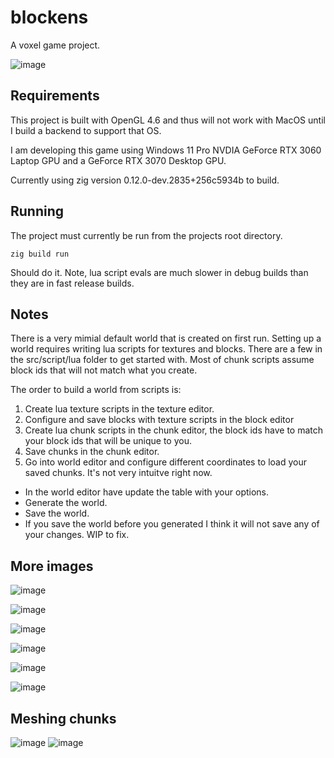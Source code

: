 # blockens
 A voxel game project.
 
![image](https://github.com/btipling/blockens/assets/249641/dace9cd6-d44f-4ed1-950d-a950ca85ecd0)

 ## Requirements
 This project is built with OpenGL 4.6 and thus will not work with MacOS until I build a backend to support that OS.

 I am developing this game using Windows 11 Pro NVDIA GeForce RTX 3060 Laptop GPU and a GeForce RTX 3070 Desktop GPU. 

 Currently using zig version 0.12.0-dev.2835+256c5934b to build.

## Running

The project must currently be run from the projects root directory.
```
zig build run
```
Should do it. Note, lua script evals are much slower in debug builds than they are in fast release builds.

 ## Notes

 There is a very mimial default world that is created on first run. Setting up a world requires writing lua scripts
 for textures and blocks. There are a few in the src/script/lua folder to get started with. Most of chunk scripts
 assume block ids that will not match what you create.

 The order to build a world from scripts is:
 1. Create lua texture scripts in the texture editor.
 2. Configure and save blocks with texture scripts in the block editor
 3. Create lua chunk scripts in the chunk editor, the block ids have to match your block ids that will be unique to you.
 4. Save chunks in the chunk editor.
 5. Go into world editor and configure different coordinates to load your saved chunks. It's not very intuitve right now.
  - In the world editor have update the table with your options.
  - Generate the world.
  - Save the world.
  - If you save the world before you generated I think it will not save any of your changes. WIP to fix.

## More images

![image](https://github.com/btipling/blockens/assets/249641/dd6cb670-548b-44fc-b7c0-b681e9a8376c)

![image](https://github.com/btipling/blockens/assets/249641/74770b22-e036-451f-b768-14040bd08976)

![image](https://github.com/btipling/blockens/assets/249641/4c710c3e-051a-4e39-8e6f-503817c56045)

![image](https://github.com/btipling/blockens/assets/249641/9819303a-7cb0-43d5-8f6f-8dba0f9484ce)

![image](https://github.com/btipling/blockens/assets/249641/6f0d042f-f6a0-4320-8a4a-429dc892967e)

![image](https://github.com/btipling/blockens/assets/249641/868a1585-2315-4e9d-a1a9-74192de6cf50)

## Meshing chunks
![image](https://github.com/btipling/blockens/assets/249641/d8babff4-7d4e-4749-9306-6913f1db7140)
![image](https://github.com/btipling/blockens/assets/249641/1e820484-b65e-4a39-802f-04afbf158a97)
